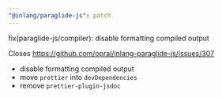 ```yaml
---
"@inlang/paraglide-js": patch
---
```


fix(paraglide-js/compiler): disable formatting compiled output

Closes https://github.com/opral/inlang-paraglide-js/issues/307

- disable formatting compiled output
- move `prettier` into `devDependencies`
- remove `prettier-plugin-jsdoc`
